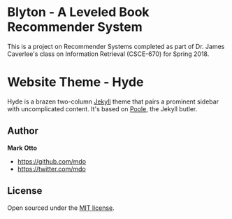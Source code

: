 # Blyton - A Leveled Book Recommender System 
This is a project on Recommender Systems completed as part of Dr. James Caverlee's class on Information Retrieval (CSCE-670) for Spring 2018.
# Website Theme - Hyde
Hyde is a brazen two-column [Jekyll](http://jekyllrb.com) theme that pairs a prominent sidebar with uncomplicated content. It's based on [Poole](http://getpoole.com), the Jekyll butler.
## Author
**Mark Otto**
- <https://github.com/mdo>
- <https://twitter.com/mdo>
## License
Open sourced under the [MIT license](LICENSE.md).

